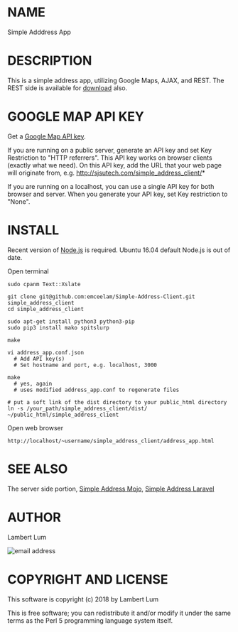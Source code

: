 # NAME

Simple Adddress App

# DESCRIPTION

This is a simple address app, utilizing Google Maps, AJAX, and REST. The REST side is available for [download](https://github.com/emceelam/Simple-Address-Mojo) also.

# GOOGLE MAP API KEY

Get a [Google Map API key](https://developers.google.com/maps/documentation/javascript/get-api-key).

If you are running on a public server, generate an API key and set Key Restriction to "HTTP referrers". This API key works on browser clients (exactly what we need). On this API key, add the URL that your web page will originate from, e.g.
http://sjsutech.com/simple_address_client/*


If you are running on a localhost, you can use a single API key for both browser and server. When you generate your API key, set Key restriction to "None".

# INSTALL

Recent version of [Node.js](https://nodejs.org/en/download/package-manager/) is required. Ubuntu 16.04 default Node.js is out of date.

Open terminal

    sudo cpanm Text::Xslate

    git clone git@github.com:emceelam/Simple-Address-Client.git simple_address_client
    cd simple_address_client

    sudo apt-get install python3 python3-pip
    sudo pip3 install mako spitslurp

    make

    vi address_app.conf.json
      # Add API key(s)
      # Set hostname and port, e.g. localhost, 3000

    make
      # yes, again
      # uses modified address_app.conf to regenerate files

    # put a soft link of the dist directory to your public_html directory
    ln -s /your_path/simple_address_client/dist/ ~/public_html/simple_address_client


Open web browser

    http://localhost/~username/simple_address_client/address_app.html

# SEE ALSO

The server side portion, [Simple Address Mojo](https://github.com/emceelam/Simple-Address-Mojo), [Simple Address Laravel](https://github.com/emceelam/Simple-Address-Laravel)

# AUTHOR

Lambert Lum

![email address](http://sjsutech.com/small_email.png)

# COPYRIGHT AND LICENSE

This software is copyright (c) 2018 by Lambert Lum

This is free software; you can redistribute it and/or modify it under the same terms as the Perl 5 programming language system itself.
